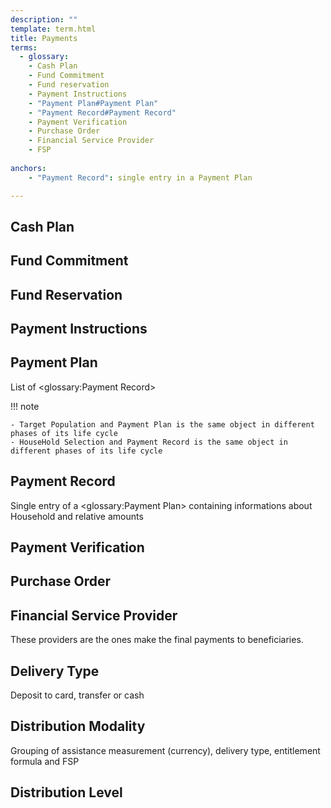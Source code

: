 ```yaml
---
description: ""
template: term.html
title: Payments
terms:
  - glossary: 
    - Cash Plan
    - Fund Commitment
    - Fund reservation
    - Payment Instructions
    - "Payment Plan#Payment Plan"
    - "Payment Record#Payment Record"
    - Payment Verification
    - Purchase Order
    - Financial Service Provider
    - FSP
    
anchors:
    - "Payment Record": single entry in a Payment Plan 

---
```



## Cash Plan

## Fund Commitment

## Fund Reservation

## Payment Instructions

## Payment Plan

List of <glossary:Payment Record> 


!!! note
    
    - Target Population and Payment Plan is the same object in different phases of its life cycle
    - HouseHold Selection and Payment Record is the same object in different phases of its life cycle

## Payment Record

Single entry of a <glossary:Payment Plan> containing informations about Household and relative amounts

## Payment Verification

## Purchase Order

## Financial Service Provider

These providers are the ones make the final payments to beneficiaries.

## Delivery Type

Deposit to card, transfer or cash

## Distribution Modality

Grouping of assistance measurement (currency), delivery type, entitlement formula and FSP

## Distribution Level
